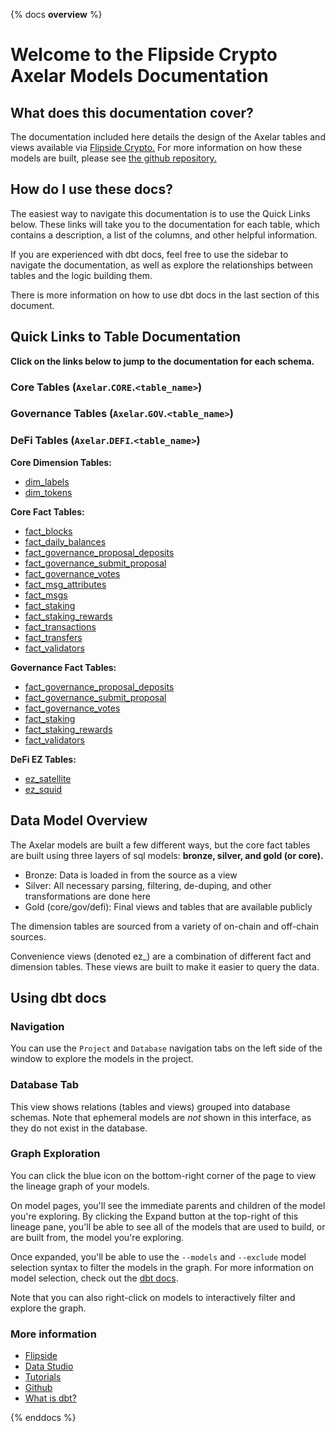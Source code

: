 {% docs __overview__ %}

# Welcome to the Flipside Crypto Axelar Models Documentation

## **What does this documentation cover?**
The documentation included here details the design of the Axelar
 tables and views available via [Flipside Crypto.](https://flipsidecrypto.xyz/) For more information on how these models are built, please see [the github repository.](https://github.com/flipsideCrypto/axelar-models/)

## **How do I use these docs?**
The easiest way to navigate this documentation is to use the Quick Links below. These links will take you to the documentation for each table, which contains a description, a list of the columns, and other helpful information.

If you are experienced with dbt docs, feel free to use the sidebar to navigate the documentation, as well as explore the relationships between tables and the logic building them.

There is more information on how to use dbt docs in the last section of this document.

## **Quick Links to Table Documentation**

**Click on the links below to jump to the documentation for each schema.**

### Core Tables (`Axelar`.`CORE`.`<table_name>`)
### Governance Tables (`Axelar`.`GOV`.`<table_name>`)
### DeFi Tables (`Axelar`.`DEFI`.`<table_name>`)


**Core Dimension Tables:**
- [dim_labels](#!/model/model.axelar_models.core__dim_labels)
- [dim_tokens](#!/model/model.axelar_models.core__dim_tokens)

**Core Fact Tables:**
- [fact_blocks](#!/model/model.axelar.core__fact_blocks)
- [fact_daily_balances](#!/model/model.axelar.core__fact_daily_balances)
- [fact_governance_proposal_deposits](#!/model/model.axelar.gov__fact_governance_proposal_deposits)
- [fact_governance_submit_proposal](#!/model/model.axelar.core__fact_governance_submit_proposal)
- [fact_governance_votes](#!/model/model.axelar.core__fact_governance_votes)
- [fact_msg_attributes](#!/model/model.axelar.core__fact_msg_attributes)
- [fact_msgs](#!/model/model.axelar.core__fact_msgs)
- [fact_staking](#!/model/model.axelar.core__fact_staking)
- [fact_staking_rewards](#!/model/model.axelar.core__fact_staking_rewards)
- [fact_transactions](#!/model/model.axelar.core__fact_transactions)
- [fact_transfers](#!/model/model.axelar.core__fact_transfers)
- [fact_validators](#!/model/model.axelar.core__fact_validators)

**Governance Fact Tables:**
- [fact_governance_proposal_deposits](#!/model/model.axelar.gov__fact_governance_proposal_deposits)
- [fact_governance_submit_proposal](#!/model/model.axelar.gov__fact_governance_submit_proposal)
- [fact_governance_votes](#!/model/model.axelar.gov__fact_governance_votes)
- [fact_staking](#!/model/model.axelar.gov__fact_staking)
- [fact_staking_rewards](#!/model/model.axelar.gov__fact_staking_rewards)
- [fact_validators](#!/model/model.axelar.gov__fact_validators)

**DeFi EZ Tables:**
- [ez_satellite](#!/model/model.axelar.defi__ez_satellite)
- [ez_squid](#!/model/model.axelar.defi__ez_squid)

## **Data Model Overview**

The Axelar models are built a few different ways, but the core fact tables are built using three layers of sql models: **bronze, silver, and gold (or core).**

- Bronze: Data is loaded in from the source as a view
- Silver: All necessary parsing, filtering, de-duping, and other transformations are done here
- Gold (core/gov/defi): Final views and tables that are available publicly

The dimension tables are sourced from a variety of on-chain and off-chain sources.

Convenience views (denoted ez_) are a combination of different fact and dimension tables. These views are built to make it easier to query the data.

## **Using dbt docs**
### Navigation

You can use the ```Project``` and ```Database``` navigation tabs on the left side of the window to explore the models in the project.

### Database Tab

This view shows relations (tables and views) grouped into database schemas. Note that ephemeral models are *not* shown in this interface, as they do not exist in the database.

### Graph Exploration

You can click the blue icon on the bottom-right corner of the page to view the lineage graph of your models.

On model pages, you'll see the immediate parents and children of the model you're exploring. By clicking the Expand button at the top-right of this lineage pane, you'll be able to see all of the models that are used to build, or are built from, the model you're exploring.

Once expanded, you'll be able to use the ```--models``` and ```--exclude``` model selection syntax to filter the models in the graph. For more information on model selection, check out the [dbt docs](https://docs.getdbt.com/docs/model-selection-syntax).

Note that you can also right-click on models to interactively filter and explore the graph.


### **More information**
- [Flipside](https://flipsidecrypto.xyz/)
- [Data Studio](https://flipsidecrypto.xyz/edit)
- [Tutorials](https://docs.flipsidecrypto.com/our-data/tutorials)
- [Github](https://github.com/FlipsideCrypto/axelar-models)
- [What is dbt?](https://docs.getdbt.com/docs/introduction)

{% enddocs %}